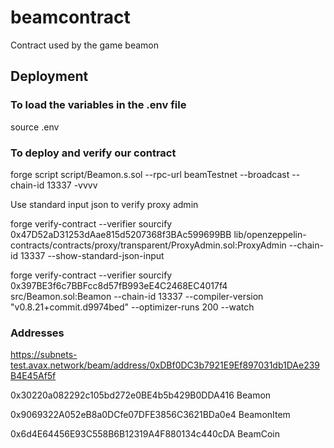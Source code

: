 # beamcontract
Contract used by the game beamon

## Deployment

### To load the variables in the .env file
source .env

### To deploy and verify our contract
forge script script/Beamon.s.sol --rpc-url beamTestnet --broadcast --chain-id 13337 -vvvv

Use standard input json to verify proxy admin 

forge verify-contract --verifier sourcify 0x47D52aD31253dAae815d5207368f3BAc599699BB lib/openzeppelin-contracts/contracts/proxy/transparent/ProxyAdmin.sol:ProxyAdmin --chain-id 13337 --show-standard-json-input

forge verify-contract --verifier sourcify 0x397BE3f6c7BBFcc8d57fB993eE4C2468EC4017f4 src/Beamon.sol:Beamon --chain-id 13337  --compiler-version "v0.8.21+commit.d9974bed" --optimizer-runs 200  --watch

### Addresses
https://subnets-test.avax.network/beam/address/0xDBf0DC3b7921E9Ef897031db1DAe239B4E45Af5f

0x30220a082292c105bd272e0BE4b5b429B0DDA416 Beamon

0x9069322A052eB8a0DCfe07DFE3856C3621BDa0e4 BeamonItem

0x6d4E64456E93C558B6B12319A4F880134c440cDA BeamCoin
